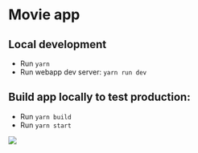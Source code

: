 # Movie app

## Local development

- Run `yarn`
- Run webapp dev server: `yarn run dev`

## Build app locally to test production:

- Run `yarn build`
- Run `yarn start`

![](https://drive.google.com/file/d/1qVbHXeOFlxv8zW1pwnS-pxz_RLaiool-/view?usp=sharing)
